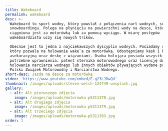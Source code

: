 ```yaml
---
title: Wakeboard
permalink: wakeboard
desc: >-
  Wakeboard to sport wodny, który powstał z połączenia nart wodnych, surfingu i
  snowboardingu. Polega na płynięciu na powierzchni wody na desce, która
  ciągniona jest za motorówką lub za pomocą wyciągu. W miarę postępów
  wakeboardzista uczy się nowych trików.

  Obecnie jest to jedna z najciekawszych dyscyplin wodnych. Posiadamy sprzęt,
  który pozwala na holowanie wake`a za motorówką. Udostępniamy kask i kamizelkę
  asekuracyjną oraz deskę z wiązaniami. Osoba holująca posiada wszystkie
  potrzebne uprawnienia: patent sternika motorowodnego oraz licencję do
  holowania narciarza wodnego lub innych obiektów pływających wydane przez
  Polski Związek Motorowodny i Narciarstwa Wodnego.
short-desc: Jazda na desce za motorówką
video: 'https://www.youtube.com/embed/E-g23LJBwQU'
thumbnail: /images/uploads/steven-welch-124749-unsplash.jpg
gallery:
  - alt: Alt pierwszego zdjęcia
    image: /images/uploads/motorowka-p5311370.jpg
  - alt: Alt drugiego zdjęcia
    image: /images/uploads/motorowka-p5311379.jpg
  - alt: Alt trzeciego zdjęcia
    image: /images/uploads/motorowka-p5311393.jpg
order: 1
---
```


